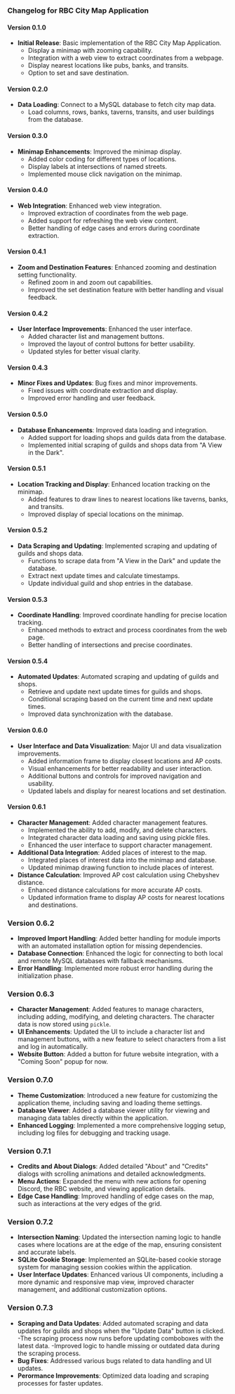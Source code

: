 ### Changelog for RBC City Map Application

#### Version 0.1.0
- **Initial Release**: Basic implementation of the RBC City Map Application.
  - Display a minimap with zooming capability.
  - Integration with a web view to extract coordinates from a webpage.
  - Display nearest locations like pubs, banks, and transits.
  - Option to set and save destination.

#### Version 0.2.0
- **Data Loading**: Connect to a MySQL database to fetch city map data.
  - Load columns, rows, banks, taverns, transits, and user buildings from the database.

#### Version 0.3.0
- **Minimap Enhancements**: Improved the minimap display.
  - Added color coding for different types of locations.
  - Display labels at intersections of named streets.
  - Implemented mouse click navigation on the minimap.

#### Version 0.4.0
- **Web Integration**: Enhanced web view integration.
  - Improved extraction of coordinates from the web page.
  - Added support for refreshing the web view content.
  - Better handling of edge cases and errors during coordinate extraction.

#### Version 0.4.1
- **Zoom and Destination Features**: Enhanced zooming and destination setting functionality.
  - Refined zoom in and zoom out capabilities.
  - Improved the set destination feature with better handling and visual feedback.

#### Version 0.4.2
- **User Interface Improvements**: Enhanced the user interface.
  - Added character list and management buttons.
  - Improved the layout of control buttons for better usability.
  - Updated styles for better visual clarity.

#### Version 0.4.3
- **Minor Fixes and Updates**: Bug fixes and minor improvements.
  - Fixed issues with coordinate extraction and display.
  - Improved error handling and user feedback.

#### Version 0.5.0
- **Database Enhancements**: Improved data loading and integration.
  - Added support for loading shops and guilds data from the database.
  - Implemented initial scraping of guilds and shops data from "A View in the Dark".

#### Version 0.5.1
- **Location Tracking and Display**: Enhanced location tracking on the minimap.
  - Added features to draw lines to nearest locations like taverns, banks, and transits.
  - Improved display of special locations on the minimap.

#### Version 0.5.2
- **Data Scraping and Updating**: Implemented scraping and updating of guilds and shops data.
  - Functions to scrape data from "A View in the Dark" and update the database.
  - Extract next update times and calculate timestamps.
  - Update individual guild and shop entries in the database.

#### Version 0.5.3
- **Coordinate Handling**: Improved coordinate handling for precise location tracking.
  - Enhanced methods to extract and process coordinates from the web page.
  - Better handling of intersections and precise coordinates.

#### Version 0.5.4
- **Automated Updates**: Automated scraping and updating of guilds and shops.
  - Retrieve and update next update times for guilds and shops.
  - Conditional scraping based on the current time and next update times.
  - Improved data synchronization with the database.

#### Version 0.6.0
- **User Interface and Data Visualization**: Major UI and data visualization improvements.
  - Added information frame to display closest locations and AP costs.
  - Visual enhancements for better readability and user interaction.
  - Additional buttons and controls for improved navigation and usability.
  - Updated labels and display for nearest locations and set destination.

#### Version 0.6.1
- **Character Management**: Added character management features.
  - Implemented the ability to add, modify, and delete characters.
  - Integrated character data loading and saving using pickle files.
  - Enhanced the user interface to support character management.
- **Additional Data Integration**: Added places of interest to the map.
  - Integrated places of interest data into the minimap and database.
  - Updated minimap drawing function to include places of interest.
- **Distance Calculation**: Improved AP cost calculation using Chebyshev distance.
  - Enhanced distance calculations for more accurate AP costs.
  - Updated information frame to display AP costs for nearest locations and destinations.

### Version 0.6.2
- **Improved Import Handling**: Added better handling for module imports with an automated installation option for missing dependencies.
- **Database Connection**: Enhanced the logic for connecting to both local and remote MySQL databases with fallback mechanisms.
- **Error Handling**: Implemented more robust error handling during the initialization phase.

### Version 0.6.3
- **Character Management**: Added features to manage characters, including adding, modifying, and deleting characters. The character data is now stored using `pickle`.
- **UI Enhancements**: Updated the UI to include a character list and management buttons, with a new feature to select characters from a list and log in automatically.
- **Website Button**: Added a button for future website integration, with a "Coming Soon" popup for now.

### Version 0.7.0
- **Theme Customization**: Introduced a new feature for customizing the application theme, including saving and loading theme settings.
- **Database Viewer**: Added a database viewer utility for viewing and managing data tables directly within the application.
- **Enhanced Logging**: Implemented a more comprehensive logging setup, including log files for debugging and tracking usage.

### Version 0.7.1
- **Credits and About Dialogs**: Added detailed "About" and "Credits" dialogs with scrolling animations and detailed acknowledgments.
- **Menu Actions**: Expanded the menu with new actions for opening Discord, the RBC website, and viewing application details.
- **Edge Case Handling**: Improved handling of edge cases on the map, such as interactions at the very edges of the grid.

### Version 0.7.2
- **Intersection Naming**: Updated the intersection naming logic to handle cases where locations are at the edge of the map, ensuring consistent and accurate labels.
- **SQLite Cookie Storage**: Implemented an SQLite-based cookie storage system for managing session cookies within the application.
- **User Interface Updates**: Enhanced various UI components, including a more dynamic and responsive map view, improved character management, and additional customization options.

### Version 0.7.3
- **Scraping and Data Updates**: Added automated scraping and data updates for guilds and shops when the "Update Data" button is clicked.
	-The scraping process now runs before updating comboboxes with the latest data.
	-Improved logic to handle missing or outdated data during the scraping process.
-	**Bug Fixes**: Addressed various bugs related to data handling and UI updates.
- **Perormance Improvements**: Optimized data loading and scraping processes for faster updates.